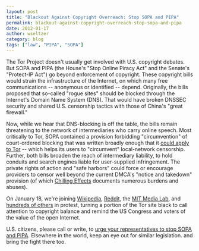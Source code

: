 ```yaml
---
layout: post
title: "Blackout Against Copyright Overreach: Stop SOPA and PIPA"
permalink: blackout-against-copyright-overreach-stop-sopa-and-pipa
date: 2012-01-17
author: wseltzer
category: blog
tags: ["law", "PIPA", "SOPA"]
---
```


The Tor Project doesn't usually get involved with U.S. copyright debates. But SOPA and PIPA (the House's "Stop Online Piracy Act" and the Senate's "Protect-IP Act") go beyond enforcement of copyright. These copyright bills would strain the infrastructure of the Internet, on which many free communications -- anonymous or identified -- depend. Originally, the bills proposed that so-called "rogue sites" should be blocked through the Internet's Domain Name System (DNS). That would have broken DNSSEC security and shared U.S. censorship tactics with those of China's "great firewall."

Now, while we hear that DNS-blocking is off the table, the bills remain threatening to the network of intermediaries who carry online speech. Most critically to Tor, SOPA contained a provision forbidding "circumvention" of court-ordered blocking that was written broadly enough that it [could apply to Tor](http://wendy.seltzer.org/blog/archives/2011/12/15/stopping-sopas-anti-circumvention.html) -- which helps its users to "circumvent" local-network censorship. Further, both bills broaden the reach of intermediary liability, to hold conduits and search engines liable for user-supplied infringement. The private rights of action and "safe harbors" could force or encourage providers to censor well beyond the current DMCA's "notice and takedown" provision (of which [Chilling Effects](https://www.chillingeffects.org/) documents numerous burdens and abuses).

On January 18, we're joining [Wikipedia](https://blog.wikimedia.org/2012/01/16/wikipedias-community-calls-for-anti-sopa-blackout-january-18/), [Reddit](http://blog.reddit.com/2012/01/stopped-they-must-be-on-this-all.html), the [MIT Media Lab](http://blog.media.mit.edu/2012/01/media-lab-is-against-sopa-and-pipa.html), and [hundreds of others](http://americancensorship.org/) in protest, turning a portion of the Tor site black to call attention to copyright balance and remind the US Congress and voters of the value of the open Internet.

U.S. citizens, please call or write, to [urge your representatives to stop SOPA and PIPA](http://americancensorship.org/). Elsewhere in the world, keep an eye out for similar legislation. and bring the fight there too.

